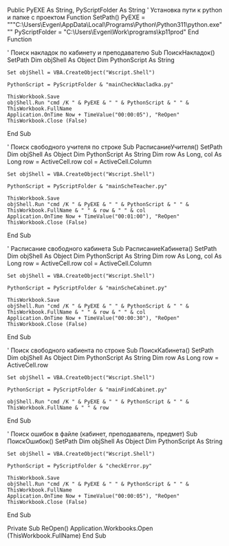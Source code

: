 Public PyEXE As String, PyScriptFolder As String
' Установка пути к python и папке с проектом
Function SetPath()
    PyEXE = """C:\Users\Evgen\AppData\Local\Programs\Python\Python311\python.exe"""
    PyScriptFolder = "C:\Users\Evgen\Work\programs\kp11prod\"
End Function

' Поиск накладок по кабинету и преподавателю
Sub ПоискНакладок()
    SetPath
    Dim objShell As Object
    Dim PythonScript As String
    
    Set objShell = VBA.CreateObject("Wscript.Shell")
    
    PythonScript = PyScriptFolder & "mainCheckNacladka.py"

    ThisWorkbook.Save
    objShell.Run "cmd /K " & PyEXE & " " & PythonScript & " " & ThisWorkbook.FullName
    Application.OnTime Now + TimeValue("00:00:05"), "ReOpen"
    ThisWorkbook.Close (False)
    
End Sub

' Поиск свободного учителя по строке
Sub РасписаниеУчителя()
    SetPath
    Dim objShell As Object
    Dim PythonScript As String
    Dim row As Long, col As Long
    row = ActiveCell.row
    col = ActiveCell.Column
    
    Set objShell = VBA.CreateObject("Wscript.Shell")

    PythonScript = PyScriptFolder & "mainScheTeacher.py"
    
    ThisWorkbook.Save
    objShell.Run "cmd /K " & PyEXE & " " & PythonScript & " " & ThisWorkbook.FullName & " " & row & " " & col
    Application.OnTime Now + TimeValue("00:01:00"), "ReOpen"
    ThisWorkbook.Close (False)
End Sub

' Расписание свободного кабинета
Sub РасписаниеКабинета()
    SetPath
    Dim objShell As Object
    Dim PythonScript As String
    Dim row As Long, col As Long
    row = ActiveCell.row
    col = ActiveCell.Column
    
    Set objShell = VBA.CreateObject("Wscript.Shell")

    PythonScript = PyScriptFolder & "mainScheCabinet.py"
    
    ThisWorkbook.Save
    objShell.Run "cmd /K " & PyEXE & " " & PythonScript & " " & ThisWorkbook.FullName & " " & row & " " & col
    Application.OnTime Now + TimeValue("00:00:30"), "ReOpen"
    ThisWorkbook.Close (False)
End Sub

' Поиск свободного кабиента по строке
Sub ПоискКабинета()
    SetPath
    Dim objShell As Object
    Dim PythonScript As String
    Dim row As Long
    row = ActiveCell.row
    
    Set objShell = VBA.CreateObject("Wscript.Shell")

    PythonScript = PyScriptFolder & "mainFindCabinet.py"
    
    objShell.Run "cmd /K " & PyEXE & " " & PythonScript & " " & ThisWorkbook.FullName & " " & row
    
End Sub

' Поиск ошибок в файле (кабинет, преподаватель, предмет)
Sub ПоискОшибок()
    SetPath
    Dim objShell As Object
    Dim PythonScript As String
    
    Set objShell = VBA.CreateObject("Wscript.Shell")

    PythonScript = PyScriptFolder & "checkError.py"
    
    ThisWorkbook.Save
    objShell.Run "cmd /K " & PyEXE & " " & PythonScript & " " & ThisWorkbook.FullName
    Application.OnTime Now + TimeValue("00:00:05"), "ReOpen"
    ThisWorkbook.Close (False)
    
End Sub

Private Sub ReOpen()
    Application.Workbooks.Open (ThisWorkbook.FullName)
End Sub

